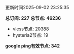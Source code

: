 更新时间2025-09-02 23:25:35

**总订阅: 227**
**总节点: 46236**
- vless节点: 20388
- hysteria2节点: 19

**google ping有效节点: 342**
